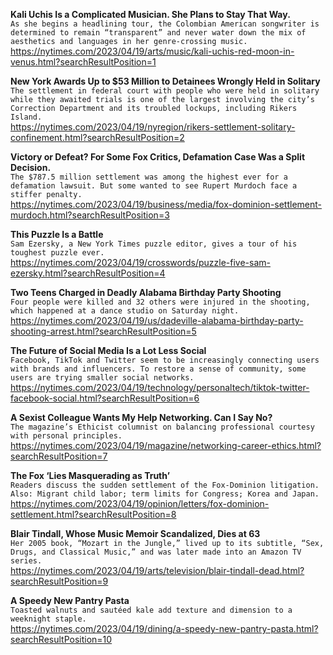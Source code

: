 **Kali Uchis Is a Complicated Musician. She Plans to Stay That Way.**\
`As she begins a headlining tour, the Colombian American songwriter is determined to remain “transparent” and never water down the mix of aesthetics and languages in her genre-crossing music.`\
https://nytimes.com/2023/04/19/arts/music/kali-uchis-red-moon-in-venus.html?searchResultPosition=1

**New York Awards Up to $53 Million to Detainees Wrongly Held in Solitary**\
`The settlement in federal court with people who were held in solitary while they awaited trials is one of the largest involving the city’s Correction Department and its troubled lockups, including Rikers Island.`\
https://nytimes.com/2023/04/19/nyregion/rikers-settlement-solitary-confinement.html?searchResultPosition=2

**Victory or Defeat? For Some Fox Critics, Defamation Case Was a Split Decision.**\
`The $787.5 million settlement was among the highest ever for a defamation lawsuit. But some wanted to see Rupert Murdoch face a stiffer penalty.`\
https://nytimes.com/2023/04/19/business/media/fox-dominion-settlement-murdoch.html?searchResultPosition=3

**This Puzzle Is a Battle**\
`Sam Ezersky, a New York Times puzzle editor, gives a tour of his toughest puzzle ever.`\
https://nytimes.com/2023/04/19/crosswords/puzzle-five-sam-ezersky.html?searchResultPosition=4

**Two Teens Charged in Deadly Alabama Birthday Party Shooting**\
`Four people were killed and 32 others were injured in the shooting, which happened at a dance studio on Saturday night.`\
https://nytimes.com/2023/04/19/us/dadeville-alabama-birthday-party-shooting-arrest.html?searchResultPosition=5

**The Future of Social Media Is a Lot Less Social**\
`Facebook, TikTok and Twitter seem to be increasingly connecting users with brands and influencers. To restore a sense of community, some users are trying smaller social networks.`\
https://nytimes.com/2023/04/19/technology/personaltech/tiktok-twitter-facebook-social.html?searchResultPosition=6

**A Sexist Colleague Wants My Help Networking. Can I Say No?**\
`The magazine’s Ethicist columnist on balancing professional courtesy with personal principles.`\
https://nytimes.com/2023/04/19/magazine/networking-career-ethics.html?searchResultPosition=7

**The Fox ‘Lies Masquerading as Truth’**\
`Readers discuss the sudden settlement of the Fox-Dominion litigation. Also: Migrant child labor; term limits for Congress; Korea and Japan.`\
https://nytimes.com/2023/04/19/opinion/letters/fox-dominion-settlement.html?searchResultPosition=8

**Blair Tindall, Whose Music Memoir Scandalized, Dies at 63**\
`Her 2005 book, “Mozart in the Jungle,” lived up to its subtitle, “Sex, Drugs, and Classical Music,” and was later made into an Amazon TV series.`\
https://nytimes.com/2023/04/19/arts/television/blair-tindall-dead.html?searchResultPosition=9

**A Speedy New Pantry Pasta**\
`Toasted walnuts and sautéed kale add texture and dimension to a weeknight staple.`\
https://nytimes.com/2023/04/19/dining/a-speedy-new-pantry-pasta.html?searchResultPosition=10

